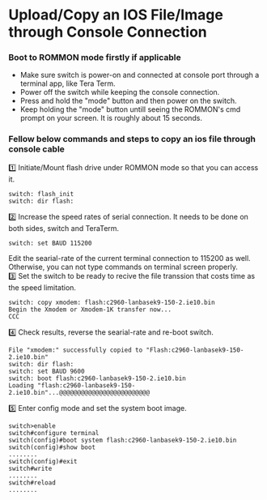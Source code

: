 # Upload/Copy an IOS File/Image through Console Connection

### Boot to ROMMON mode firstly if applicable
- Make sure switch is power-on and connected at console port through a terminal app, like Tera Term.
- Power off the switch while keeping the console connection.
- Press and hold the "mode" button and then power on the switch.
- Keep holding the "mode" button untill seeing the ROMMON's cmd prompt on your screen. It is roughly about 15 seconds.

### Fellow below commands and steps to copy an ios file through console cable
1️⃣ Initiate/Mount flash drive under ROMMON mode so that you can access it.
  ```
  switch: flash_init
  switch: dir flash:
  ```
2️⃣ Increase the speed rates of serial connection. It needs to be done on both sides, switch and TeraTerm.
  ```
  switch: set BAUD 115200
  ```
  Edit the searial-rate of the current terminal connection to 115200 as well. Otherwise, you can not type commands on terminal screen properly.  
3️⃣ Set the switch to be ready to recive the file transsion that costs time as the speed limitation.
  ```
  switch: copy xmodem: flash:c2960-lanbasek9-150-2.ie10.bin
  Begin the Xmodem or Xmodem-1K transfer now...
  CCC
  ```
4️⃣ Check results, reverse the searial-rate and re-boot switch.
  ```
  File "xmodem:" successfully copied to "Flash:c2960-lanbasek9-150-2.ie10.bin"
  switch: dir flash:
  switch: set BAUD 9600
  switch: boot flash:c2960-lanbasek9-150-2.ie10.bin
  Loading "flash:c2960-lanbasek9-150-2.ie10.bin"...@@@@@@@@@@@@@@@@@@@@@@@@@
  ```
5️⃣ Enter config mode and set the system boot image.
  ```
  switch>enable
  switch#configure terminal
  switch(config)#boot system flash:c2960-lanbasek9-150-2.ie10.bin
  switch(config)#show boot
  ........
  switch(config)#exit
  switch#write
  ........
  switch#reload
  ........
  ```
